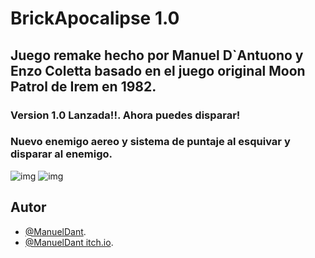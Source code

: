 # BrickApocalipse 1.0
## Juego remake hecho por Manuel D`Antuono y Enzo Coletta basado en el juego original Moon Patrol de Irem en 1982.


### Version 1.0 Lanzada!!. Ahora puedes disparar!


### Nuevo enemigo aereo y sistema de puntaje al esquivar y disparar al enemigo.

![img](https://github.com/ManuelDant/MoonPatrol/blob/main/Moon_Patrol_Dantuono/screenshots/vs0.3img1.png)
![img](https://github.com/ManuelDant/MoonPatrol/blob/main/Moon_Patrol_Dantuono/screenshots/vs0.3img2.png)

## Autor

- [@ManuelDant](https://www.github.com/ManuelDant).
- [@ManuelDant itch.io](https://manueldant.itch.io/).


